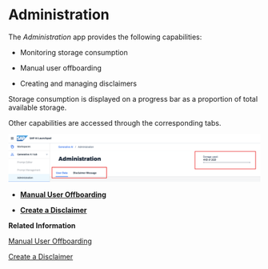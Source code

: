 <!-- loio3d03a2ef32f7467395b813a77c8706a7 -->

# Administration

The *Administration* app provides the following capabilities:

-   Monitoring storage consumption

-   Manual user offboarding

-   Creating and managing disclaimers


Storage consumption is displayed on a progress bar as a proportion of total available storage.

Other capabilities are accessed through the corresponding tabs.

![](images/Admin_overview_2a77a00.png)

-   **[Manual User Offboarding](manual-user-offboarding-0d8d3cc.md "")**  

-   **[Create a Disclaimer](create-a-disclaimer-4ecc5ae.md "")**  


**Related Information**  


[Manual User Offboarding](manual-user-offboarding-0d8d3cc.md "")

[Create a Disclaimer](create-a-disclaimer-4ecc5ae.md "")

